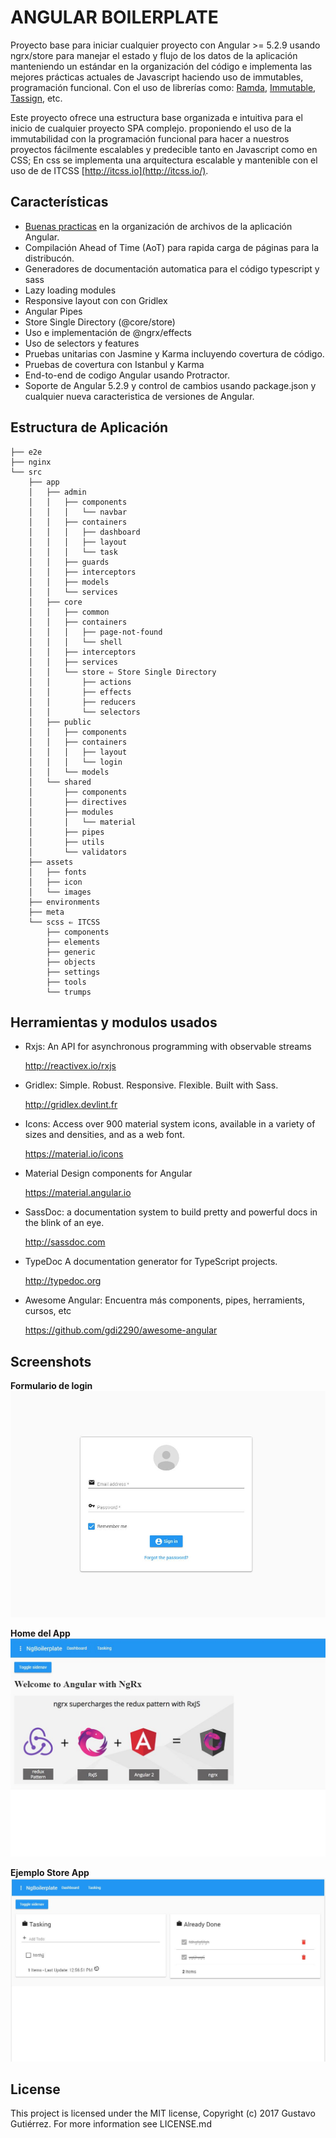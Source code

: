 # ANGULAR BOILERPLATE

Proyecto base para iniciar cualquier proyecto con Angular >= 5.2.9 usando ngrx/store para manejar el estado y flujo de los datos de la aplicación manteniendo un estándar en la organización del código e implementa las mejores prácticas actuales de Javascript haciendo uso de immutables, programación funcional. Con el uso de librerías como: [Ramda](http://ramdajs.com), [Immutable](https://facebook.github.io/immutable-js/), [Tassign](https://www.npmjs.com/package/tassign), etc.

Este proyecto ofrece una estructura base organizada e intuitiva para el inicio de cualquier proyecto SPA complejo. proponiendo el uso de la immutabilidad con la programación funcional para hacer a nuestros proyectos fácilmente escalables y predecible tanto en Javascript como en CSS; En css se implementa una arquitectura escalable y mantenible con el uso de de ITCSS [http://itcss.io](http://itcss.io/).

## Características

- [Buenas practicas](https://angular.io/guide/styleguide) en la organización de archivos de la aplicación Angular.
- Compilación Ahead of Time (AoT) para rapida carga de páginas para la distribucón.
- Generadores de documentación automatica para el código typescript y sass
- Lazy loading modules
- Responsive layout con con Gridlex
- Angular Pipes
- Store Single Directory (@core/store)
- Uso e implementación de @ngrx/effects
- Uso de selectors y features
- Pruebas unitarias con Jasmine y Karma incluyendo covertura de código.
- Pruebas de covertura con Istanbul y Karma
- End-to-end de codigo Angular usando Protractor.
- Soporte de Angular 5.2.9 y control de cambios usando package.json y cualquier nueva caracteristica de versiones de Angular.

## Estructura de Aplicación

```console
├── e2e
├── nginx
└── src
    ├── app
    │   ├── admin
    │   │   ├── components
    │   │   │   └── navbar
    │   │   ├── containers
    │   │   │   ├── dashboard
    │   │   │   ├── layout
    │   │   │   └── task
    │   │   ├── guards
    │   │   ├── interceptors
    │   │   ├── models
    │   │   └── services
    │   ├── core
    │   │   ├── common
    │   │   ├── containers
    │   │   │   ├── page-not-found
    │   │   │   └── shell
    │   │   ├── interceptors
    │   │   ├── services
    │   │   └── store ⇐ Store Single Directory
    │   │       ├── actions
    │   │       ├── effects
    │   │       ├── reducers
    │   │       └── selectors
    │   ├── public
    │   │   ├── components
    │   │   ├── containers
    │   │   │   ├── layout
    │   │   │   └── login
    │   │   └── models
    │   └── shared
    │       ├── components
    │       ├── directives
    │       ├── modules
    │       │   └── material
    │       ├── pipes
    │       ├── utils
    │       └── validators
    ├── assets
    │   ├── fonts
    │   ├── icon
    │   └── images
    ├── environments
    ├── meta
    └── scss ⇐ ITCSS
        ├── components
        ├── elements
        ├── generic
        ├── objects
        ├── settings
        ├── tools
        └── trumps
```

## Herramientas y modulos usados

- Rxjs: An API for asynchronous programming with observable streams

  http://reactivex.io/rxjs

- Gridlex: Simple. Robust. Responsive. Flexible. Built with Sass.

  http://gridlex.devlint.fr

- Icons: Access over 900 material system icons, available in a variety of sizes and densities, and as a web font.

  https://material.io/icons

- Material Design components for Angular

  https://material.angular.io

- SassDoc: a documentation system to build pretty and powerful docs in the blink of an eye.

  http://sassdoc.com

- TypeDoc A documentation generator for TypeScript projects.

  http://typedoc.org

- Awesome Angular: Encuentra más components, pipes, herramients, cursos, etc

  https://github.com/gdi2290/awesome-angular

## Screenshots

**Formulario de login**
![Login Form](/src/assets/images/example/login-form.jpg)

**Home del App**
![Home admin page](/src/assets/images/example/home.jpg)

**Ejemplo Store App**
![Todo page](/src/assets/images/example/todo-interface.jpg)

## License

This project is licensed under the MIT license, Copyright (c) 2017 Gustavo Gutiérrez. For more information see LICENSE.md
